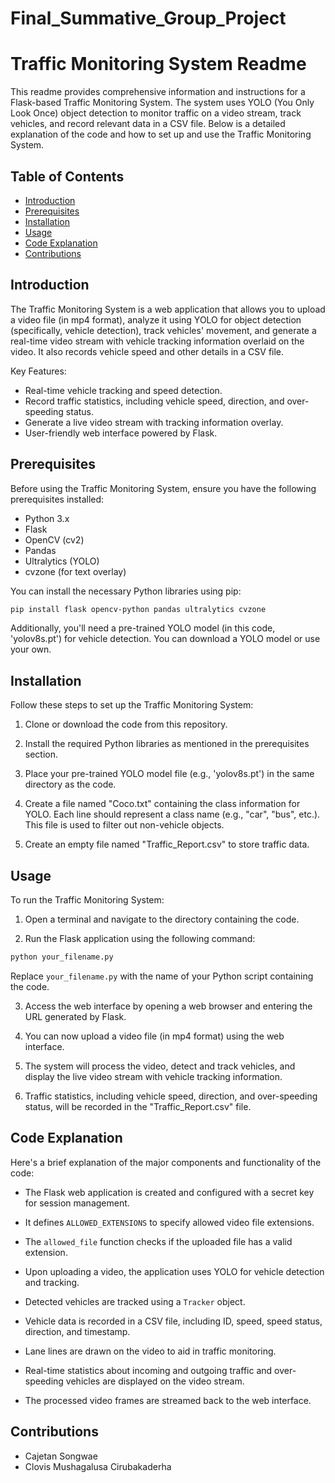 # Final_Summative_Group_Project

# Traffic Monitoring System Readme

This readme provides comprehensive information and instructions for a Flask-based Traffic Monitoring System. The system uses YOLO (You Only Look Once) object detection to monitor traffic on a video stream, track vehicles, and record relevant data in a CSV file. Below is a detailed explanation of the code and how to set up and use the Traffic Monitoring System.

## Table of Contents
- [Introduction](#introduction)
- [Prerequisites](#prerequisites)
- [Installation](#installation)
- [Usage](#usage)
- [Code Explanation](#code-explanation)
- [Contributions](#Contributions)

## Introduction
The Traffic Monitoring System is a web application that allows you to upload a video file (in mp4 format), analyze it using YOLO for object detection (specifically, vehicle detection), track vehicles' movement, and generate a real-time video stream with vehicle tracking information overlaid on the video. It also records vehicle speed and other details in a CSV file.

Key Features:
- Real-time vehicle tracking and speed detection.
- Record traffic statistics, including vehicle speed, direction, and over-speeding status.
- Generate a live video stream with tracking information overlay.
- User-friendly web interface powered by Flask.

## Prerequisites
Before using the Traffic Monitoring System, ensure you have the following prerequisites installed:
- Python 3.x
- Flask
- OpenCV (cv2)
- Pandas
- Ultralytics (YOLO)
- cvzone (for text overlay)

You can install the necessary Python libraries using pip:
```bash
pip install flask opencv-python pandas ultralytics cvzone
```

Additionally, you'll need a pre-trained YOLO model (in this code, 'yolov8s.pt') for vehicle detection. You can download a YOLO model or use your own.

## Installation
Follow these steps to set up the Traffic Monitoring System:

1. Clone or download the code from this repository.

2. Install the required Python libraries as mentioned in the prerequisites section.

3. Place your pre-trained YOLO model file (e.g., 'yolov8s.pt') in the same directory as the code.

4. Create a file named "Coco.txt" containing the class information for YOLO. Each line should represent a class name (e.g., "car", "bus", etc.). This file is used to filter out non-vehicle objects.

5. Create an empty file named "Traffic_Report.csv" to store traffic data.

## Usage
To run the Traffic Monitoring System:

1. Open a terminal and navigate to the directory containing the code.

2. Run the Flask application using the following command:
```bash
python your_filename.py
```
Replace `your_filename.py` with the name of your Python script containing the code.

3. Access the web interface by opening a web browser and entering the URL generated by Flask.

4. You can now upload a video file (in mp4 format) using the web interface.

5. The system will process the video, detect and track vehicles, and display the live video stream with vehicle tracking information.

6. Traffic statistics, including vehicle speed, direction, and over-speeding status, will be recorded in the "Traffic_Report.csv" file.

## Code Explanation
Here's a brief explanation of the major components and functionality of the code:

- The Flask web application is created and configured with a secret key for session management.

- It defines `ALLOWED_EXTENSIONS` to specify allowed video file extensions.

- The `allowed_file` function checks if the uploaded file has a valid extension.

- Upon uploading a video, the application uses YOLO for vehicle detection and tracking.

- Detected vehicles are tracked using a `Tracker` object.

- Vehicle data is recorded in a CSV file, including ID, speed, speed status, direction, and timestamp.

- Lane lines are drawn on the video to aid in traffic monitoring.

- Real-time statistics about incoming and outgoing traffic and over-speeding vehicles are displayed on the video stream.

- The processed video frames are streamed back to the web interface.

## Contributions
- Cajetan Songwae
- Clovis Mushagalusa Cirubakaderha

